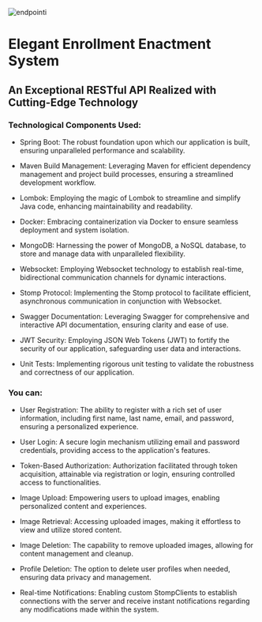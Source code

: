 
![endpointi](https://github.com/vernersgrikitis/registration/assets/127933614/4f082de1-120d-4631-8f4f-638cc185b2d3)




# Elegant Enrollment Enactment System

## An Exceptional RESTful API Realized with Cutting-Edge Technology

### Technological Components Used: 

- Spring Boot: The robust foundation upon which our application is built, ensuring unparalleled performance and scalability.
  
- Maven Build Management: Leveraging Maven for efficient dependency management and project build processes, ensuring a streamlined development workflow.

- Lombok: Employing the magic of Lombok to streamline and simplify Java code, enhancing maintainability and readability.

- Docker: Embracing containerization via Docker to ensure seamless deployment and system isolation.

- MongoDB: Harnessing the power of MongoDB, a NoSQL database, to store and manage data with unparalleled flexibility.

- Websocket: Employing Websocket technology to establish real-time, bidirectional communication channels for dynamic interactions.

- Stomp Protocol: Implementing the Stomp protocol to facilitate efficient, asynchronous communication in conjunction with Websocket.

- Swagger Documentation: Leveraging Swagger for comprehensive and interactive API documentation, ensuring clarity and ease of use.

- JWT Security: Employing JSON Web Tokens (JWT) to fortify the security of our application, safeguarding user data and interactions.

- Unit Tests: Implementing rigorous unit testing to validate the robustness and correctness of our application.

### You can:

- User Registration: The ability to register with a rich set of user information, including first name, last name, email, and password, ensuring a personalized experience.

- User Login: A secure login mechanism utilizing email and password credentials, providing access to the application's features.

- Token-Based Authorization: Authorization facilitated through token acquisition, attainable via registration or login, ensuring controlled access to functionalities.

- Image Upload: Empowering users to upload images, enabling personalized content and experiences.

- Image Retrieval: Accessing uploaded images, making it effortless to view and utilize stored content.

- Image Deletion: The capability to remove uploaded images, allowing for content management and cleanup.

- Profile Deletion: The option to delete user profiles when needed, ensuring data privacy and management.

- Real-time Notifications: Enabling custom StompClients to establish connections with the server and receive instant notifications regarding any modifications made within the system.

